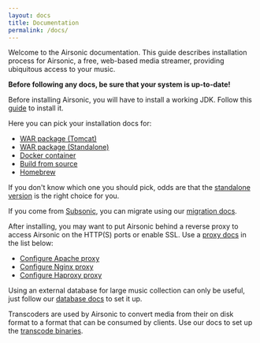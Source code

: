 ```yaml
---
layout: docs
title: Documentation
permalink: /docs/
---
```

Welcome to the Airsonic documentation. This guide describes installation process for Airsonic, a free, web-based media streamer, providing ubiquitous access to your music.

**Before following any docs, be sure that your system is up-to-date!**

Before installing Airsonic, you will have to install a working JDK. Follow this [guide](/docs/install/prerequisites/) to install it.

Here you can pick your installation docs for:

- [WAR package (Tomcat)](/docs/install/war-tomcat)
- [WAR package (Standalone)](/docs/install/war-standalone)
- [Docker container](/docs/install/docker)
- [Build from source](/docs/install/source)
- [Homebrew](/docs/install/homebrew)

If you don't know which one you should pick, odds are that the
[standalone version](/docs/install/war-standalone) is the right choice for you.

If you come from [Subsonic](http://www.subsonic.org/pages/index.jsp), you can migrate using our [migration docs](/docs/migrate).

After installing, you may want to put Airsonic behind a reverse proxy to access Airsonic on the HTTP(S) ports or enable SSL. Use a [proxy docs](/docs/proxy) in the list below:
- [Configure Apache proxy](/docs/proxy/apache)
- [Configure Nginx proxy](/docs/proxy/nginx)
- [Configure Haproxy proxy](/docs/proxy/haproxy)

Using an external database for large music collection can only be useful, just follow our [database docs](/docs/database) to set it up.

Transcoders are used by Airsonic to convert media from their on disk format to a format that can be consumed by clients. Use our docs to set up the [transcode binaries](/docs/transcode).
